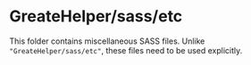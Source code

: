 # GreateHelper/sass/etc

This folder contains miscellaneous SASS files. Unlike `"GreateHelper/sass/etc"`, these files
need to be used explicitly.
